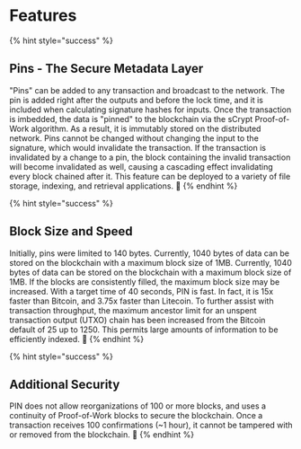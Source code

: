 # Features

{% hint style="success" %}
## Pins - The Secure Metadata Layer 

"Pins" can be added to any transaction and broadcast to the network. The pin is added right after the outputs and before the lock time, and it is included when calculating signature hashes for inputs. Once the transaction is imbedded, the data is "pinned" to the blockchain via the sCrypt Proof-of-Work algorithm. As a result, it is immutably stored on the distributed network. Pins cannot be changed without changing the input to the signature, which would invalidate the transaction. If the transaction is invalidated by a change to a pin, the block containing the invalid transaction will become invalidated as well, causing a cascading effect invalidating every block chained after it. This feature can be deployed to a variety of file storage, indexing, and retrieval applications. 📌
{% endhint %}

{% hint style="success" %}
## Block Size and Speed

Initially, pins were limited to 140 bytes. Currently, 1040 bytes of data can be stored on the blockchain with a maximum block size of 1MB. Currently, 1040 bytes of data can be stored on the blockchain with a maximum block size of 1MB. If the blocks are consistently filled, the maximum block size may be increased. With a target time of 40 seconds, PIN is fast. In fact, it is 15x faster than Bitcoin, and 3.75x faster than Litecoin. To further assist with transaction throughput, the maximum ancestor limit for an unspent transaction output \(UTXO\) chain has been increased from the Bitcoin default of 25 up to 1250. This permits large amounts of information to be efficiently indexed. 📌 
{% endhint %}

{% hint style="success" %}
## Additional Security

PIN does not allow reorganizations of 100 or more blocks, and uses a continuity of Proof-of-Work blocks to secure the blockchain. Once a transaction receives 100 confirmations \(~1 hour\), it cannot be tampered with or removed from the blockchain. 📌 
{% endhint %}


